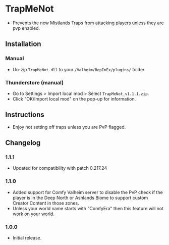 # TrapMeNot

  * Prevents the new Mistlands Traps from attacking players unless they are pvp enabled.

## Installation

### Manual

  * Un-zip `TrapMeNot.dll` to your `/Valheim/BepInEx/plugins/` folder.

### Thunderstore (manual)

  * Go to Settings > Import local mod > Select `TrapMeNot_v1.1.1.zip`.
  * Click "OK/Import local mod" on the pop-up for information.

## Instructions

  * Enjoy not setting off traps unless you are PvP flagged.

## Changelog

### 1.1.1

* Updated for compatibility with patch 0.217.24

### 1.1.0

* Added support for Comfy Valheim server to disable the PvP check if the player is in the Deep North or Ashlands Biome to support custom Creator Content in those zones.
* Unless your world name starts with "ComfyEra" then this feature will not work on your world.

### 1.0.0

  * Initial release.